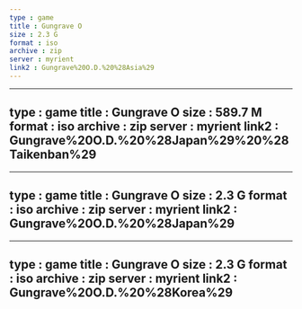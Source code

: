 ```yaml
---
type : game
title : Gungrave O
size : 2.3 G
format : iso
archive : zip
server : myrient
link2 : Gungrave%20O.D.%20%28Asia%29
---
```

---
type : game
title : Gungrave O
size : 589.7 M
format : iso
archive : zip
server : myrient
link2 : Gungrave%20O.D.%20%28Japan%29%20%28Taikenban%29
---
---
type : game
title : Gungrave O
size : 2.3 G
format : iso
archive : zip
server : myrient
link2 : Gungrave%20O.D.%20%28Japan%29
---
---
type : game
title : Gungrave O
size : 2.3 G
format : iso
archive : zip
server : myrient
link2 : Gungrave%20O.D.%20%28Korea%29
---
